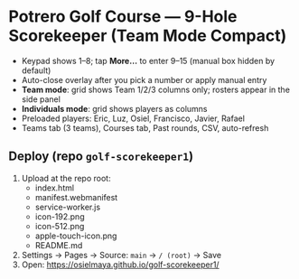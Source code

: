 # Potrero Golf Course — 9-Hole Scorekeeper (Team Mode Compact)
- Keypad shows 1–8; tap **More…** to enter 9–15 (manual box hidden by default)
- Auto-close overlay after you pick a number or apply manual entry
- **Team mode**: grid shows Team 1/2/3 columns only; rosters appear in the side panel
- **Individuals mode**: grid shows players as columns
- Preloaded players: Eric, Luz, Osiel, Francisco, Javier, Rafael
- Teams tab (3 teams), Courses tab, Past rounds, CSV, auto-refresh

## Deploy (repo `golf-scorekeeper1`)
1. Upload at the repo root:
   - index.html
   - manifest.webmanifest
   - service-worker.js
   - icon-192.png
   - icon-512.png
   - apple-touch-icon.png
   - README.md
2. Settings → Pages → Source: `main` → `/ (root)` → Save
3. Open: https://osielmaya.github.io/golf-scorekeeper1/
